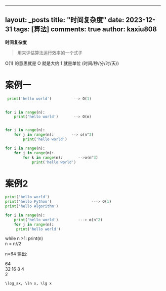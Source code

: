 
---
layout: _posts
title: "时间复杂度"
date:   2023-12-31
tags: [算法]
comments: true
author: kaxiu808  
--- 
**时间复杂度**
> 用来评估算法运行效率的一个式子

O(1)  的意思就是   O 就是大约    1 就是单位  (时间/秒/分/时/天/)
# 案例一
```python
 print('hello world')          --> O(1)
                  

for i in range(n):
	print('hello world')       --> O(n)


for i in range(n):
	for j in range(n):		  --> o(n^2)
		print('hello world')

for i in range(n):
	for j in range(n):
		for k in range(n):       -->o(n^3)
			print('hello world')
```
# 案例2

```python
print('hello world')
print('hello Python')                  ---> O(1)
print('hello Algorithm')
```

```python
for i in range(n):
	print('hello world')         ---> o(n^2)
	for j in range(n):
	 print('hello world')
```



while n >1:
	print(n)							
	n = n//2 

n=64 输出:

64					
32
16
8
4										
2	

```text
\log_ax, \ln x, \lg x
```


<!--stackedit_data:
eyJoaXN0b3J5IjpbMTYyODYyNDIxOCwxMjIzNzkyMzU0LC0xMT
E2NDEzMTYyLDEyMDE5NjY2NjMsLTU0MDk3NzUzMSwxMjIxMzA4
NzkyLDExMjc5OTQ4MDUsLTE4NDc2NTQ1MTEsLTU4NDUyOTcyMy
wtNTcxOTA0MDgzXX0=
-->